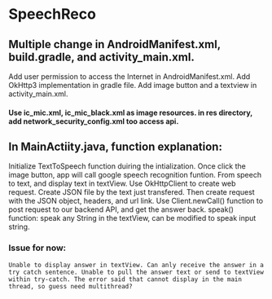 # SpeechReco 
## Multiple change in AndroidManifest.xml, build.gradle, and activity_main.xml.
  Add user permission to access the Internet in AndroidManifest.xml. Add OkHttp3 implementation in gradle file. Add image button and a textview in activity_main.xml.
#### Use ic_mic.xml, ic_mic_black.xml as image resources. in res directory, add network_security_config.xml too access api. 
## In MainActiity.java, function explanation:
  Initialize TextToSpeech function duiring the intialization.
  Once click the image button, app will call google speech recognition funtion. From speech to text, and display text in textView.
  Use OkHttpClient to create web request. Create JSON file by the text just transfered. Then create request with the JSON object, headers, and url link. Use Client.newCall() function to post request to our backend API, and get the answer back. 
  speak() function: speak any String in the textView, can be modified to speak input string.
  
### Issue for now:
    Unable to display answer in textView. Can anly receive the answer in a try catch sentence. Unable to pull the answer text or send to textView within try-catch. The error said that cannot display in the main thread, so guess need multithread? 
